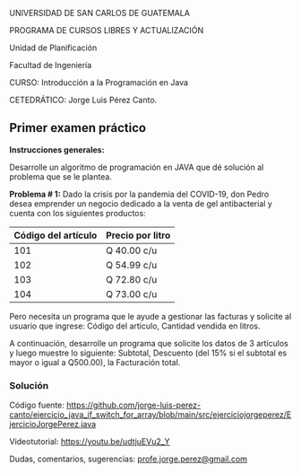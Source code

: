 UNIVERSIDAD DE SAN CARLOS DE GUATEMALA

PROGRAMA DE CURSOS LIBRES Y ACTUALIZACIÓN

Unidad de Planificación

Facultad de Ingeniería


CURSO: Introducción a la Programación en Java

CETEDRÁTICO: Jorge Luis Pérez Canto.


## Primer examen práctico


**Instrucciones generales:**

Desarrolle un algoritmo de programación en JAVA que dé solución al problema que se le plantea.

**Problema # 1:** Dado la crisis por la pandemia del COVID-19, don Pedro desea emprender un negocio dedicado a la venta de gel antibacterial y cuenta con los siguientes productos:

| Código del artículo | Precio por litro |
| --- | ------------|
| 101 | Q 40.00 c/u |
| 102 | Q 54.99 c/u |
| 103 | Q 72.80 c/u |
| 104 | Q 73.00 c/u |

Pero necesita un programa que le ayude a gestionar las facturas y solicite al usuario que ingrese: Código del artículo, Cantidad vendida en litros.

A continuación, desarrolle un programa que solicite los datos de 3 artículos y luego muestre lo siguiente: Subtotal, Descuento (del 15% si el subtotal es mayor o igual a Q500.00), la Facturación total.


### Solución

Código fuente:
https://github.com/jorge-luis-perez-canto/ejercicio_java_if_switch_for_array/blob/main/src/ejerciciojorgeperez/EjercicioJorgePerez.java

Videotutorial:
https://youtu.be/udtjuEVu2_Y

Dudas, comentarios, sugerencias:
profe.jorge.perez@gmail.com
